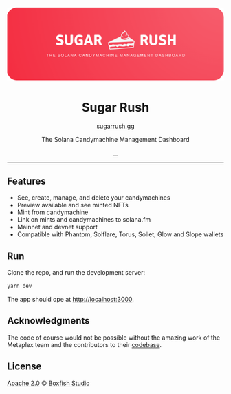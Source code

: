 <h1 align="center">
  <br>
  <a href="http://boxfish.studio"><img src="doc/img/suggar-rush-gh-splash-thin-min.png" title="Sugar Rush. By Boxfish Studio"></a>
</h1>

<h1 align="center">Sugar Rush</h1>

<p align="center">
<a href="http://sugarrush.gg/">sugarrush.gg</a>
</p>

<p align="center">The Solana Candymachine Management Dashboard</p>


<p align="center">
  <a aria-label="build status" href="https://github.com/boxfish-studio/sugar-rush/actions/workflows/deploy_prod.yaml">
    <img alt="" src="https://github.com/boxfish-studio/sugar-rush/actions/workflows/deploy_prod.yaml/badge.svg">
  </a>
  <a aria-label="contributors graph" href="https://github.com/boxfish-studio/sugar-rush/graphs/contributors">
    <img alt="" src="https://img.shields.io/github/contributors/boxfish-studio/sugar-rush.svg">
  </a>
  <a aria-label="last commit" href="https://github.com/boxfish-studio/sugar-rush/commits/main">
    <img alt="" src="https://img.shields.io/github/last-commit/boxfish-studio/sugar-rush.svg">
  </a>
  <a aria-label="license" href="https://github.com/boxfish-studio/sugar-rush/blob/main/LICENSE">
    <img src="https://img.shields.io/github/license/boxfish-studio/sugar-rush.svg" alt="">
  </a>
</p>


---

## Features

- See, create, manage, and delete your candymachines
- Preview available and see minted NFTs
- Mint from candymachine
- Link on mints and candymachines to solana.fm
- Mainnet and devnet support
- Compatible with Phantom, Solflare, Torus, Sollet, Glow and Slope wallets

## Run

Clone the repo, and run the development server:

```bash
yarn dev 
```

The app should ope at [http://localhost:3000](http://localhost:3000).

## Acknowledgments
The code of course would not be possible without the amazing work of the Metaplex team and the contributors to their [codebase](https://github.com/metaplex-foundation/metaplex/).

## License

[Apache 2.0](./LICENSE) &copy; [Boxfish Studio]


[Boxfish Studio]: https://boxfish.studio

